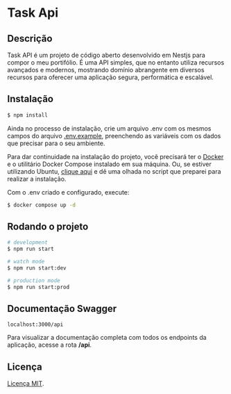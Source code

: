 # Task Api

## Descrição
Task API é um projeto de código aberto desenvolvido em Nestjs para compor o meu portifólio. É uma API simples, que no entanto utiliza recursos avançados e modernos, mostrando domínio abrangente em diversos recursos para oferecer uma aplicação segura, performática e escalável.

## Instalação

```bash
$ npm install
```

Ainda no processo de instalação, crie um arquivo .env com os mesmos campos do arquivo [.env.example](.env.example), preenchendo as variáveis com os dados que precisar para o seu ambiente.

Para dar continuidade na instalação do projeto, você precisará ter o <a href="https://docs.docker.com/desktop/install/windows-install/">Docker</a> e o utilitário Docker Compose instalado em sua máquina. Ou, se estiver utilizando Ubuntu, <a href="https://github.com/Matheus-Martins13/Scripts_Environment_Preparation/blob/master/intalacao_docker/instalacao-docker.sh">clique aqui</a> e dê uma olhada no script que preparei para realizar a instalação.

Com o .env criado e configurado, execute:

```bash
$ docker compose up -d
```

## Rodando o projeto

```bash
# development
$ npm run start

# watch mode
$ npm run start:dev

# production mode
$ npm run start:prod
```

## Documentação Swagger
```
localhost:3000/api
```

Para visualizar a documentação completa com todos os endpoints da aplicação, acesse a rota **/api**.

## Licença
[Licença MIT](LICENSE).
